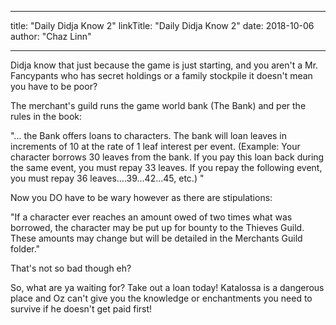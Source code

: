 
---
title: "Daily Didja Know 2"
linkTitle: "Daily Didja Know 2"
date: 2018-10-06
author: "Chaz Linn"

---

Didja know that just because the game is just starting, and you aren't a Mr. Fancypants who has secret holdings or a family stockpile it doesn't mean you have to be poor?

The merchant's guild runs the game world bank (The Bank) and per the rules in the book:

"... the Bank offers loans to characters. The 
bank will loan leaves in increments of 10 at the rate of 1 leaf interest per event. (Example: Your character borrows 30 leaves from the bank. If you pay this loan back during the same event, you must repay 33 leaves. If you repay the following event, you must repay 36 leaves....39...42...45, 
etc.) "

Now you DO have to be wary however as there are stipulations:

"If a character ever reaches an amount owed of two times what was borrowed, the character may be put up for bounty to the Thieves Guild. These amounts may change but will be detailed in the Merchants Guild folder."

That's not so bad though eh?

So, what are ya waiting for? Take out a loan today! Katalossa is a dangerous place and Oz can't give you the knowledge or enchantments you need to survive if he doesn't get paid first!